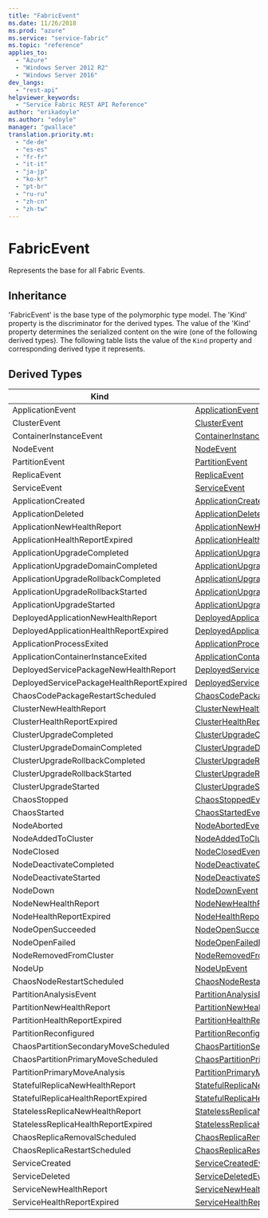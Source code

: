 ```yaml
---
title: "FabricEvent"
ms.date: 11/26/2018
ms.prod: "azure"
ms.service: "service-fabric"
ms.topic: "reference"
applies_to: 
  - "Azure"
  - "Windows Server 2012 R2"
  - "Windows Server 2016"
dev_langs: 
  - "rest-api"
helpviewer_keywords: 
  - "Service Fabric REST API Reference"
author: "erikadoyle"
ms.author: "edoyle"
manager: "gwallace"
translation.priority.mt: 
  - "de-de"
  - "es-es"
  - "fr-fr"
  - "it-it"
  - "ja-jp"
  - "ko-kr"
  - "pt-br"
  - "ru-ru"
  - "zh-cn"
  - "zh-tw"
---
```

# FabricEvent

Represents the base for all Fabric Events.
## Inheritance

'FabricEvent' is the base type of the polymorphic type model. The 'Kind' property is the discriminator for the derived types. 
The value of the 'Kind' property determines the serialized content on the wire (one of the following derived types). 
The following table lists the value of the `Kind` property and corresponding derived type it represents.
## Derived Types

| Kind | Derived Type |
| --- | --- | 
| ApplicationEvent | [ApplicationEvent](sfclient-v64-model-applicationevent.md) |
| ClusterEvent | [ClusterEvent](sfclient-v64-model-clusterevent.md) |
| ContainerInstanceEvent | [ContainerInstanceEvent](sfclient-v64-model-containerinstanceevent.md) |
| NodeEvent | [NodeEvent](sfclient-v64-model-nodeevent.md) |
| PartitionEvent | [PartitionEvent](sfclient-v64-model-partitionevent.md) |
| ReplicaEvent | [ReplicaEvent](sfclient-v64-model-replicaevent.md) |
| ServiceEvent | [ServiceEvent](sfclient-v64-model-serviceevent.md) |
| ApplicationCreated | [ApplicationCreatedEvent](sfclient-v64-model-applicationcreatedevent.md) |
| ApplicationDeleted | [ApplicationDeletedEvent](sfclient-v64-model-applicationdeletedevent.md) |
| ApplicationNewHealthReport | [ApplicationNewHealthReportEvent](sfclient-v64-model-applicationnewhealthreportevent.md) |
| ApplicationHealthReportExpired | [ApplicationHealthReportExpiredEvent](sfclient-v64-model-applicationhealthreportexpiredevent.md) |
| ApplicationUpgradeCompleted | [ApplicationUpgradeCompletedEvent](sfclient-v64-model-applicationupgradecompletedevent.md) |
| ApplicationUpgradeDomainCompleted | [ApplicationUpgradeDomainCompletedEvent](sfclient-v64-model-applicationupgradedomaincompletedevent.md) |
| ApplicationUpgradeRollbackCompleted | [ApplicationUpgradeRollbackCompletedEvent](sfclient-v64-model-applicationupgraderollbackcompletedevent.md) |
| ApplicationUpgradeRollbackStarted | [ApplicationUpgradeRollbackStartedEvent](sfclient-v64-model-applicationupgraderollbackstartedevent.md) |
| ApplicationUpgradeStarted | [ApplicationUpgradeStartedEvent](sfclient-v64-model-applicationupgradestartedevent.md) |
| DeployedApplicationNewHealthReport | [DeployedApplicationNewHealthReportEvent](sfclient-v64-model-deployedapplicationnewhealthreportevent.md) |
| DeployedApplicationHealthReportExpired | [DeployedApplicationHealthReportExpiredEvent](sfclient-v64-model-deployedapplicationhealthreportexpiredevent.md) |
| ApplicationProcessExited | [ApplicationProcessExitedEvent](sfclient-v64-model-applicationprocessexitedevent.md) |
| ApplicationContainerInstanceExited | [ApplicationContainerInstanceExitedEvent](sfclient-v64-model-applicationcontainerinstanceexitedevent.md) |
| DeployedServicePackageNewHealthReport | [DeployedServicePackageNewHealthReportEvent](sfclient-v64-model-deployedservicepackagenewhealthreportevent.md) |
| DeployedServicePackageHealthReportExpired | [DeployedServicePackageHealthReportExpiredEvent](sfclient-v64-model-deployedservicepackagehealthreportexpiredevent.md) |
| ChaosCodePackageRestartScheduled | [ChaosCodePackageRestartScheduledEvent](sfclient-v64-model-chaoscodepackagerestartscheduledevent.md) |
| ClusterNewHealthReport | [ClusterNewHealthReportEvent](sfclient-v64-model-clusternewhealthreportevent.md) |
| ClusterHealthReportExpired | [ClusterHealthReportExpiredEvent](sfclient-v64-model-clusterhealthreportexpiredevent.md) |
| ClusterUpgradeCompleted | [ClusterUpgradeCompletedEvent](sfclient-v64-model-clusterupgradecompletedevent.md) |
| ClusterUpgradeDomainCompleted | [ClusterUpgradeDomainCompletedEvent](sfclient-v64-model-clusterupgradedomaincompletedevent.md) |
| ClusterUpgradeRollbackCompleted | [ClusterUpgradeRollbackCompletedEvent](sfclient-v64-model-clusterupgraderollbackcompletedevent.md) |
| ClusterUpgradeRollbackStarted | [ClusterUpgradeRollbackStartedEvent](sfclient-v64-model-clusterupgraderollbackstartedevent.md) |
| ClusterUpgradeStarted | [ClusterUpgradeStartedEvent](sfclient-v64-model-clusterupgradestartedevent.md) |
| ChaosStopped | [ChaosStoppedEvent](sfclient-v64-model-chaosstoppedevent.md) |
| ChaosStarted | [ChaosStartedEvent](sfclient-v64-model-chaosstartedevent.md) |
| NodeAborted | [NodeAbortedEvent](sfclient-v64-model-nodeabortedevent.md) |
| NodeAddedToCluster | [NodeAddedToClusterEvent](sfclient-v64-model-nodeaddedtoclusterevent.md) |
| NodeClosed | [NodeClosedEvent](sfclient-v64-model-nodeclosedevent.md) |
| NodeDeactivateCompleted | [NodeDeactivateCompletedEvent](sfclient-v64-model-nodedeactivatecompletedevent.md) |
| NodeDeactivateStarted | [NodeDeactivateStartedEvent](sfclient-v64-model-nodedeactivatestartedevent.md) |
| NodeDown | [NodeDownEvent](sfclient-v64-model-nodedownevent.md) |
| NodeNewHealthReport | [NodeNewHealthReportEvent](sfclient-v64-model-nodenewhealthreportevent.md) |
| NodeHealthReportExpired | [NodeHealthReportExpiredEvent](sfclient-v64-model-nodehealthreportexpiredevent.md) |
| NodeOpenSucceeded | [NodeOpenSucceededEvent](sfclient-v64-model-nodeopensucceededevent.md) |
| NodeOpenFailed | [NodeOpenFailedEvent](sfclient-v64-model-nodeopenfailedevent.md) |
| NodeRemovedFromCluster | [NodeRemovedFromClusterEvent](sfclient-v64-model-noderemovedfromclusterevent.md) |
| NodeUp | [NodeUpEvent](sfclient-v64-model-nodeupevent.md) |
| ChaosNodeRestartScheduled | [ChaosNodeRestartScheduledEvent](sfclient-v64-model-chaosnoderestartscheduledevent.md) |
| PartitionAnalysisEvent | [PartitionAnalysisEvent](sfclient-v64-model-partitionanalysisevent.md) |
| PartitionNewHealthReport | [PartitionNewHealthReportEvent](sfclient-v64-model-partitionnewhealthreportevent.md) |
| PartitionHealthReportExpired | [PartitionHealthReportExpiredEvent](sfclient-v64-model-partitionhealthreportexpiredevent.md) |
| PartitionReconfigured | [PartitionReconfiguredEvent](sfclient-v64-model-partitionreconfiguredevent.md) |
| ChaosPartitionSecondaryMoveScheduled | [ChaosPartitionSecondaryMoveScheduledEvent](sfclient-v64-model-chaospartitionsecondarymovescheduledevent.md) |
| ChaosPartitionPrimaryMoveScheduled | [ChaosPartitionPrimaryMoveScheduledEvent](sfclient-v64-model-chaospartitionprimarymovescheduledevent.md) |
| PartitionPrimaryMoveAnalysis | [PartitionPrimaryMoveAnalysisEvent](sfclient-v64-model-partitionprimarymoveanalysisevent.md) |
| StatefulReplicaNewHealthReport | [StatefulReplicaNewHealthReportEvent](sfclient-v64-model-statefulreplicanewhealthreportevent.md) |
| StatefulReplicaHealthReportExpired | [StatefulReplicaHealthReportExpiredEvent](sfclient-v64-model-statefulreplicahealthreportexpiredevent.md) |
| StatelessReplicaNewHealthReport | [StatelessReplicaNewHealthReportEvent](sfclient-v64-model-statelessreplicanewhealthreportevent.md) |
| StatelessReplicaHealthReportExpired | [StatelessReplicaHealthReportExpiredEvent](sfclient-v64-model-statelessreplicahealthreportexpiredevent.md) |
| ChaosReplicaRemovalScheduled | [ChaosReplicaRemovalScheduledEvent](sfclient-v64-model-chaosreplicaremovalscheduledevent.md) |
| ChaosReplicaRestartScheduled | [ChaosReplicaRestartScheduledEvent](sfclient-v64-model-chaosreplicarestartscheduledevent.md) |
| ServiceCreated | [ServiceCreatedEvent](sfclient-v64-model-servicecreatedevent.md) |
| ServiceDeleted | [ServiceDeletedEvent](sfclient-v64-model-servicedeletedevent.md) |
| ServiceNewHealthReport | [ServiceNewHealthReportEvent](sfclient-v64-model-servicenewhealthreportevent.md) |
| ServiceHealthReportExpired | [ServiceHealthReportExpiredEvent](sfclient-v64-model-servicehealthreportexpiredevent.md) |

